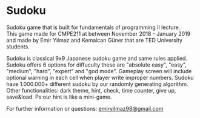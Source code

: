 # Sudoku
Sudoku game that is built for fundamentals of programming II lecture.  
This game made for CMPE211 at between November 2018 - January 2019 and made by Emir Yılmaz and Kemalcan Güner that are TED University students.

Sudoku is classical 9x9 Japanese sudoku game and same rules applied.
Sudoku offers 6 options for diffuculty these are "absolute easy", "easy", "medium", "hard", "expert" and "god mode".
Gameplay screen will include optional warning in each cell when player write improper numbers.
Sudoku have 1.000.000+ different sudoku by our randomly generating algorithm. 
Other functionalities: dark theme, hint, check, time counter, give up, save&load.
Ps:our hint is like a mini-game.

For further information or questions: 
emiryilmaz98@gmail.com
